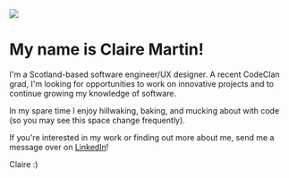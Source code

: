 <img src="https://media3.giphy.com/media/v1.Y2lkPTc5MGI3NjExNHRveWs0NGlpdGlmY290Z2p2YnJvaG9qczAwM2x4M2wxbXJkcmo3ZSZlcD12MV9pbnRlcm5hbF9naWZfYnlfaWQmY3Q9Zw/dzaUX7CAG0Ihi/giphy.gif">

<h1>My name is Claire Martin!</h1>
<p>I'm a Scotland-based software engineer/UX designer. A recent CodeClan grad, I'm looking for opportunities to work on innovative projects and to continue growing my knowledge of software.</p>

<p>In my spare time I enjoy hillwaking, baking, and mucking about with code (so you may see this space change frequently).</p>

<p>If you're interested in my work or finding out more about me, send me a message over on <a href="https://www.linkedin.com/in/claire-e-martin/">LinkedIn</a>!</p>

<p>Claire :) </p>